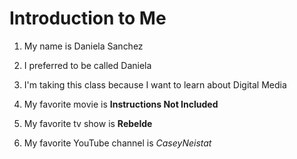 # Introduction to Me

1. My name is Daniela Sanchez

1. I preferred to be called Daniela

1. I'm taking this class because I want to learn about Digital Media

1. My favorite movie is **Instructions Not Included**

1. My favorite tv show is **Rebelde**

1. My favorite YouTube channel is *CaseyNeistat*


